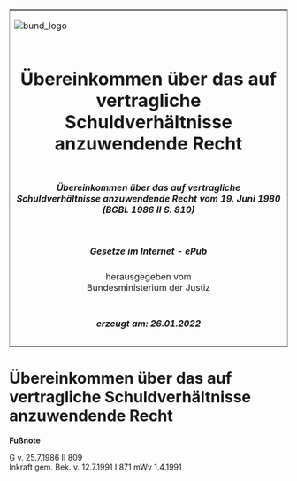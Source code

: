 <span id="DECKBLATT.html"></span>

<table border="0" frame="border" width="100%">

<tr valign="top">

<td align="left">

![bund\_logo](BfJ_2021_Web_de_de.gif)

</td>

<td align="right">

 

</td>

</tr>

<tr align="center" valign="middle">

<td colspan="2">

# Übereinkommen über das auf vertragliche Schuldverhältnisse anzuwendende Recht

</td>

</tr>

<tr align="center" valign="middle">

<td colspan="2">

##### Übereinkommen über das auf vertragliche Schuldverhältnisse anzuwendende Recht vom 19. Juni 1980 (BGBl. 1986 II S. 810)

</td>

</tr>

<tr align="center" valign="middle">

<td colspan="2">

  
  

##### Gesetze im Internet - ePub  
  
herausgegeben vom  
Bundesministerium der Justiz

</td>

</tr>

<tr align="center" valign="bottom">

<td colspan="2">

  
  

##### erzeugt am: 26.01.2022

</td>

</tr>

</table>

<span id="BJNR208100986.html"></span>

# Übereinkommen über das auf vertragliche Schuldverhältnisse anzuwendende Recht

<div>

  
**Fußnote**

<div class="jnhtml">

<div>

<div class="jurAbsatz">

G v. 25.7.1986 II 809  
Inkraft gem. Bek. v. 12.7.1991 I 871 mWv 1.4.1991

</div>

</div>

</div>

</div>
